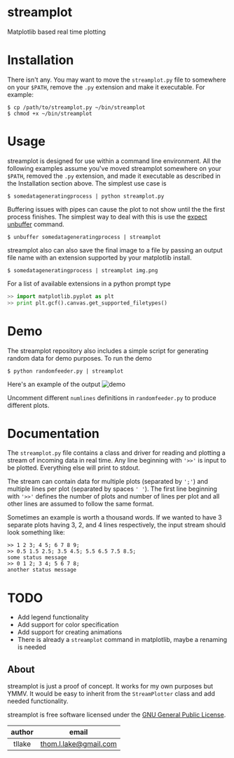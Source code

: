 streamplot
==========
Matplotlib based real time plotting
    
Installation
============
There isn't any. You may want to move the `streamplot.py` file to somewhere on your `$PATH`, remove the `.py` extension and make it executable. For example:
```
$ cp /path/to/streamplot.py ~/bin/streamplot
$ chmod +x ~/bin/streamplot
```
Usage
=====
streamplot is designed for use within a command line environment. All the following examples assume you've moved streamplot somewhere on your `$PATH`, removed the `.py` extension, and made it executable as described in the Installation section above. The simplest use case is
```
$ somedatageneratingprocess | python streamplot.py
```
Buffering issues with pipes can cause the plot to not show until the the first process finishes. The simplest way to deal with this is use the [expect](http://expect.sourceforge.net/) [unbuffer](http://linuxcommand.org/man_pages/unbuffer1.html) command.
```
$ unbuffer somedatageneratingprocess | streamplot
```
streamplot also can also save the final image to a file by passing an output file name with an extension supported by your matplotlib install.
```
$ somedatageneratingprocess | streamplot img.png
```
For a list of available extensions in a python prompt type
```python
>> import matplotlib.pyplot as plt
>> print plt.gcf().canvas.get_supported_filetypes()
```

Demo
====
The streamplot repository also includes a simple script for generating random data for demo purposes. To run the demo 
```
$ python randomfeeder.py | streamplot
```

Here's an example of the output ![demo](https://raw.github.com/thomlake/streamplot/master/demo.gif)


Uncomment different `numlines` definitions in `randomfeeder.py` to produce different plots.


Documentation
=============
The `streamplot.py` file contains a class and driver for reading and plotting a stream of incoming data in real time. Any line beginning with `'>>'` is input to be plotted. Everything else will print to stdout.

The stream can contain data for multiple plots (separated by `';'`) and multiple lines per plot (separated by spaces `' '`). The first line beginning with `'>>'` defines the number of plots and number of lines per plot and all other lines are assumed to follow the same format.

Sometimes an example is worth a thousand words. If we wanted to have 3 separate plots having 3, 2, and 4 lines respectively, the input stream should look something like:
```
>> 1 2 3; 4 5; 6 7 8 9;
>> 0.5 1.5 2.5; 3.5 4.5; 5.5 6.5 7.5 8.5;
some status message
>> 0 1 2; 3 4; 5 6 7 8; 
another status message
```

TODO
====
 - Add legend functionality
 - Add support for color specification
 - Add support for creating animations
 - There is already a `streamplot` command in matplotlib, maybe a renaming is needed


About
-----
streamplot is just a proof of concept. It works for my own purposes but YMMV. It would be easy to inherit from the `StreamPlotter` class and add needed functionality.

streamplot is free software licensed under the [GNU General Public License](http://www.gnu.org/licenses/gpl.html).

| author | email |
|:--:| :--: |
| tllake | thom.l.lake@gmail.com |

